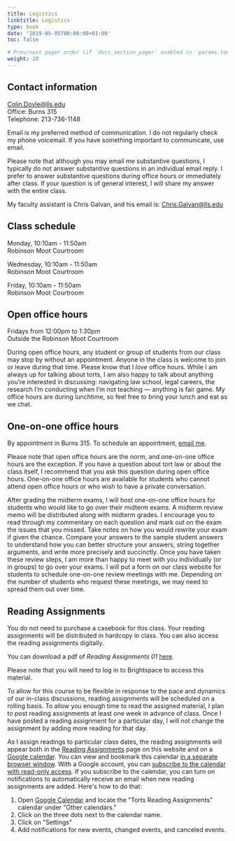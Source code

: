 ```yaml
---
title: Logistics
linktitle: Logistics
type: book
date: '2019-05-05T00:00:00+01:00'
toc: false

# Prev/next pager order (if `docs_section_pager` enabled in `params.toml`)
weight: 20
---
```


## Contact information
Colin.Doyle@lls.edu <br>
Office: Burns 315 <br>
Telephone: 213-736-1148

Email is my preferred method of communication. I do not regularly check my phone voicemail. If you have something important to communicate, use email.

Please note that although you may email me substantive questions, I typically do not answer substantive questions in an individual email reply. I prefer to answer substantive questions during office hours or immediately after class. If your question is of general interest, I will share my answer with the entire class.

My faculty assistant is Chris Galvan, and his email is: [Chris.Galvan@lls.edu](mailto:chris.galvan@lls.edu)

## Class schedule

Monday, 10:10am - 11:50am <br>
Robinson Moot Courtroom

Wednesday, 10:10am - 11:50am <br>
Robinson Moot Courtroom

Friday, 10:10am - 11:50am <br>
Robinson Moot Courtroom

## Open office hours

Fridays from 12:00pm to 1:30pm <br>
Outside the Robinson Moot Courtroom

During open office hours, any student or group of students from our class may stop by without an appointment. Anyone in the class is welcome to join or leave during that time. Please know that I _love_ office hours. While I am always up for talking about torts, I am also happy to talk about anything you’re interested in discussing: navigating law school, legal careers, the research I’m conducting when I’m not teaching — anything is fair game. My office hours are during lunchtime, so feel free to bring your lunch and eat as we chat.

## One-on-one office hours
By appointment in Burns 315. To schedule an appointment, [email me](mailto:colin.doyle@lls.edu?subject=One-on-One%20Office%20Hours).

Please note that open office hours are the norm, and one-on-one office hours are the exception. If you have a question about tort law or about the class itself, I recommend that you ask this question during open office hours. One-on-one office hours are available for students who cannot attend open office hours or who wish to have a private conversation.

After grading the midterm exams, I will host one-on-one office hours for students who would like to go over their midterm exams. A midterm review memo will be distributed along with midterm grades. I encourage you to read through my commentary on each question and mark out on the exam the issues that you missed. Take notes on how you would rewrite your exam if given the chance. Compare your answers to the sample student answers to understand how you can better structure your answers, string together arguments, and write more precisely and succinctly. Once you have taken these review steps, I am more than happy to meet with you individually (or in groups) to go over your exams. I will put a form on our class website for students to schedule one-on-one review meetings with me. Depending on the number of students who request these meetings, we may need to spread them out over time.

## Reading Assignments

You do not need to purchase a casebook for this class. Your reading assignments will be distributed in hardcopy in class. You can also access the reading assignments digitally.

You can download a pdf of _Reading Assignments 01_ [here](https://brightspace.lmu.edu/d2l/le/content/280846/viewContent/3588029/View).

Please note that you will need to log in to Brightspace to access this material.

To allow for this course to be flexible in response to the pace and dynamics of our in-class discussions, reading assignments will be scheduled on a rolling basis. To allow you enough time to read the assigned material, I plan to post reading assignments at least one week in advance of class. Once I have posted a reading assignment for a particular day, I will not change the assignment by adding more reading for that day.

As I assign readings to particular class dates, the reading assignments will appear both in the [Reading Assignments](/torts2025fall/reading) page on this website and on a [Google calendar](https://calendar.google.com/calendar/embed?src=vtu22g9khnc4acg3plvuaarptc%40group.calendar.google.com&ctz=America%2FLos_Angeles). You can view and bookmark this calendar [in a separate browser window](https://calendar.google.com/calendar/embed?src=vtu22g9khnc4acg3plvuaarptc%40group.calendar.google.com&ctz=America%2FLos_Angeles). With a Google account, you can [subscribe to the calendar with read-only access](https://calendar.google.com/calendar/u/5?cid=dnR1MjJnOWtobmM0YWNnM3BsdnVhYXJwdGNAZ3JvdXAuY2FsZW5kYXIuZ29vZ2xlLmNvbQ). If you subscribe to the calendar, you can turn on notifications to automatically receive an email when new reading assignments are added. Here's how to do that:

1. Open [Google Calendar](https://calendar.google.com/) and locate the "Torts Reading Assignments" calendar under "Other calendars." 
2. Click on the three dots next to the calendar name.
3. Click on "Settings"
4. Add notifications for new events, changed events, and canceled events.
